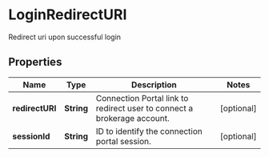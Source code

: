 

# LoginRedirectURI

Redirect uri upon successful login

## Properties

| Name | Type | Description | Notes |
|------------ | ------------- | ------------- | -------------|
|**redirectURI** | **String** | Connection Portal link to redirect user to connect a brokerage account. |  [optional] |
|**sessionId** | **String** | ID to identify the connection portal session. |  [optional] |



